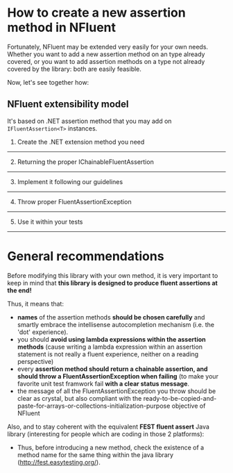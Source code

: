 How to create a new assertion method in NFluent
===============================================

Fortunately, NFluent may be extended very easily for your own needs.
Whether you want to add a new assertion method on an type already covered, 
or you want to add assertion methods on a type not already covered by the library: both are easily feasible.

Now, let's see together how:

NFluent extensibility model
---------------------------
It's based on .NET assertion method that you may add on `IFluentAssertion<T>` instances.

1. Create the .NET extension method you need
--------------------------------------------

2. Returning the proper IChainableFluentAssertion
-------------------------------------------------

3. Implement it following our guidelines
----------------------------------------

4. Throw proper FluentAssertionException
----------------------------------------

5. Use it within your tests
---------------------------


General recommendations
=======================

Before modifying this library with your own method, it is very important to keep in mind that
 __this library is designed to produce fluent assertions at the end!__

Thus, it means that:
+ __names__ of the assertion methods __should be chosen carefully__ and smartly embrace the intellisense autocompletion mechanism (i.e. the 'dot' experience).
+ you should __avoid using lambda expressions within the assertion methods__ (cause writing a lambda expression within an assertion statement is not really a fluent experience, neither on a reading perspective)
+ every __assertion method should return a chainable assertion, and should throw a FluentAssertionException when failing__ (to make your favorite unit test framwork fail __with a clear status message__.
+ the message of all the FluentAssertionException you throw should be clear as crystal, but also compliant with the ready-to-be-copied-and-paste-for-arrays-or-collections-initialization-purpose objective of NFluent  

Also, and to stay coherent with the equivalent **FEST fluent assert** Java library (interesting for people which are coding in those 2 platforms):
+ Thus, before introducing a new method, check the existence of a method name for the same thing within the java library (http://fest.easytesting.org/).



